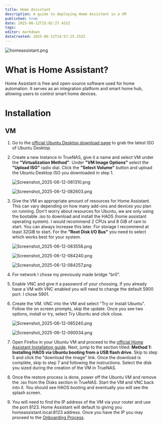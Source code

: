 ```yaml
---
title: Home Assistant
description: A guide to deploying Home Assistant in a VM
published: true
date: 2025-06-12T15:02:27.431Z
tags: 
editor: markdown
dateCreated: 2025-06-12T14:57:25.253Z
---
```


![homeassistant.png](/homeassistant.png)

# What is Home Assistant?
Home Assistant is free and open-source software used for home automation. It serves as an integration platform and smart home hub, allowing users to control smart home devices. 

# Installation

## VM
1. Go to the [official Ubuntu Desktop download page](https://ubuntu.com/download/desktop) to grab the latest ISO of Ubuntu Desktop.
1. Create a new Instance in TrueNAS, give it a name and select VM under the **"Virtualization Method"**. Under **"VM Image Options"** select the **"Upload ISO"** radio dial. Click the **"Select Volume"** button and upload the Ubuntu Desktop ISO you downloaded in step 1.

	![Screenshot_2025-06-12-081310.png](/Screenshot_2025-06-12-081310.png)

	![Screenshot_2025-06-12-082603.png](/Screenshot_2025-06-12-082603.png)

1. Give the VM an appropriate amount of resources for Home Assistant. This can vary depending on how many add-ons and devices you plan on running. Don't worry about resources for Ubuntu, we are only using the bootable .iso to download and install the HAOS (home assistant operating system). I would recommend 2 CPUs and 8 GiB of ram to start. You can always increase this later. For storage I recommend at least 32GiB to start. For the **"Root Disk I/O Bus"** you need to select which works best for your system.

	![Screenshot_2025-06-12-083558.png](/Screenshot_2025-06-12-083558.png)

	![Screenshot_2025-06-12-084240.png](/Screenshot_2025-06-12-084240.png)

	![Screenshot_2025-06-12-084257.png](/Screenshot_2025-06-12-084257.png)

1. For network I chose my previously made bridge "br0".
1. Enable VNC and give it a password of your choosing. If you already have a VM with VNC enabled you will need to change the default 5900 port. I chose 5901. 
1. Create the VM. VNC into the VM and select "Try or Install Ubuntu". Follow the on screen prompts, skip the update. Once you see two options, install or try, select Try Ubuntu and click close.

	![Screenshot_2025-06-12-085240.png](/Screenshot_2025-06-12-085240.png)

	![Screenshot_2025-06-12-090034.png](/Screenshot_2025-06-12-090034.png)

1. Open Firefox in your Ubuntu VM and proceed to the [official Home Assistant Installation guide](https://www.home-assistant.io/installation/generic-x86-64). Next, jump to the section titled: **Method 1: Installing HAOS via Ubuntu booting from a USB flash drive**. Skip to step 5 and click the "download the image" link. Once the download is complete, skip to step 7 and following the instructions. Select the disk you sized during the creation of the VM in TrueNAS.
8. Once the restore process is done, power off the Ubuntu VM and remove the .iso from the Disks section in TrueNAS. Start the VM and VNC back into it. You should see HAOS booting and eventually you will see the splash screen.
9. You will need to find the IP address of the VM via your router and use the port 8123. Home Assistant will default to giving you homeassistant.local:8123 address. Once you have the IP you may proceed to the [Onboarding Process](https://www.home-assistant.io/getting-started/onboarding/).




